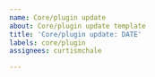 ```yaml
---
name: Core/plugin update
about: Core/plugin update template
title: 'Core/plugin update: DATE'
labels: core/plugin
assignees: curtismchale

---
```



